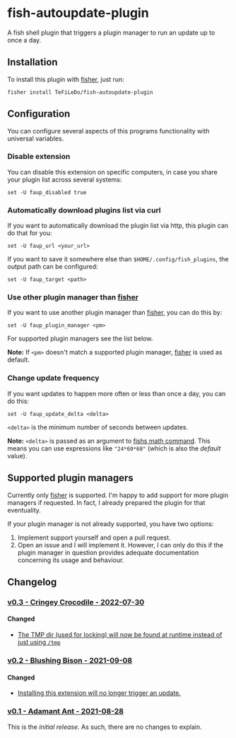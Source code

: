 # fish-autoupdate-plugin
A fish shell plugin that triggers a plugin manager to run an update up to once a
day.

## Installation
To install this plugin with [fisher], just run:
```console
fisher install TeFiLeDo/fish-autoupdate-plugin
```

## Configuration
You can configure several aspects of this programs functionality with universal 
variables.

### Disable extension
You can disable this extension on specific computers, in case you share your 
plugin list across several systems:
```console
set -U faup_disabled true
```

### Automatically download plugins list via curl
If you want to automatically download the plugin list via http, this plugin can
do that for you:
```console
set -U faup_url <your_url>
```

If you want to save it somewhere else than `$HOME/.config/fish_plugins`, the
output path can be configured:
```console
set -U faup_target <path>
```

### Use other plugin manager than [fisher]
If you want to use another plugin manager than [fisher], you can do this by:
```console
set -U faup_plugin_manager <pm>
```

For supported plugin managers see the list below.

**Note:** If `<pm>` doesn't match a supported plugin manager, [fisher] is used
as default.

### Change update frequency
If you want updates to happen more often or less than once a day, you can do
this:
```console
set -U faup_update_delta <delta>
```

`<delta>` is the minimum number of seconds between updates.

**Note:** `<delta>` is passed as an argument to [fishs math command][fish-math].
This means you can use expressions like `"24*60*60"` (which is also the
_default_ value).

## Supported plugin managers
Currently only [fisher] is supported. I'm happy to add support for more plugin
managers if requested. In fact, I already prepared the plugin for that
eventuality.

If your plugin manager is not already supported, you have two options:

1. Implement support yourself and open a pull request.
2. Open an issue and I will implement it. However, I can only do this if the
   plugin manager in question provides adequate documentation concerning its
   usage and behaviour.

## Changelog
### [v0.3 - Cringey Crocodile - 2022-07-30][v0.3]
#### Changed
- [The TMP dir (used for locking) will now be found at runtime instead of just using `/tmp`](f868eafb79e6a0f6b99f35038e925d8e3dfa0822)

### [v0.2 - Blushing Bison - 2021-09-08][v0.2]
#### Changed
- [Installing this extension will no longer trigger an update.](6ded7ab0b3dedb2a79ffc501c25dc906a9ea5abf)

### [v0.1 - Adamant Ant - 2021-08-28][v0.1]
This is the _initial release_. As such, there are no changes to explain.

[fisher]: https://github.com/jorgebucaran/fisher
[fish-math]: https://fishshell.com/docs/current/cmds/math.html
[v0.1]: https://github.com/TeFiLeDo/fish-autoupdate-plugin/releases/tag/v0.1
[v0.2]: https://github.com/TeFiLeDo/fish-autoupdate-plugin/releases/tag/v0.2
[v0.3]: https://github.com/TeFiLeDo/fish-autoupdate-plugin/releases/tag/v0.3
